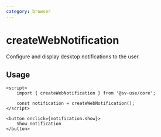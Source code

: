 ```yaml
---
category: browser
---
```


# createWebNotification

Configure and display desktop notifications to the user.

## Usage

```svelte
<script>
	import { createWebNotification } from '@sv-use/core';

	const notification = createWebNotification();
</script>

<button onclick={notification.show}>
    Show notification
</button>
```
